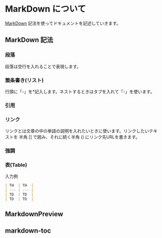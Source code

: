 # MarkDown について

[MarkDown] 記法を使ってドキュメントを記述していきます。

[MarkDown]: https://www.markdown.jp/what-is-markdown/

## MarkDown 記法

### 段落

段落は空行を入れることで表現します。

### 箇条書き(リスト)

行頭に「-」を\*記入します。ネストするときはタブを入れて「-」を使います。

### 引用

### リンク

リンクとは文章の中の単語の説明を入れたいときに使います。リンクしたいテキストを
半角 [] で囲み、それに続く半角 () にリンク先URLを書きます。

### 強調

### 表(Table)

入力例

```markdown
| TH  | TH  |
| --- | --- |
| TD  | TD  |
| TD  | TD  |
```

## MarkdownPreview

## markdown-toc
